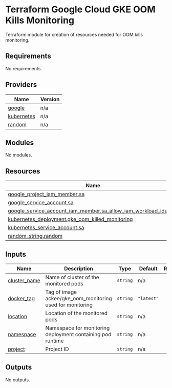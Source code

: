 # Terraform Google Cloud GKE OOM Kills Monitoring

Terraform module for creation of resources needed for OOM kills monitoring.

<!-- BEGINNING OF PRE-COMMIT-TERRAFORM DOCS HOOK -->
## Requirements

No requirements.

## Providers

| Name | Version |
|------|---------|
| <a name="provider_google"></a> [google](#provider\_google) | n/a |
| <a name="provider_kubernetes"></a> [kubernetes](#provider\_kubernetes) | n/a |
| <a name="provider_random"></a> [random](#provider\_random) | n/a |

## Modules

No modules.

## Resources

| Name | Type |
|------|------|
| [google_project_iam_member.sa](https://registry.terraform.io/providers/hashicorp/google/latest/docs/resources/project_iam_member) | resource |
| [google_service_account.sa](https://registry.terraform.io/providers/hashicorp/google/latest/docs/resources/service_account) | resource |
| [google_service_account_iam_member.sa_allow_iam_workload_identity](https://registry.terraform.io/providers/hashicorp/google/latest/docs/resources/service_account_iam_member) | resource |
| [kubernetes_deployment.gke_oom_killed_monitoring](https://registry.terraform.io/providers/hashicorp/kubernetes/latest/docs/resources/deployment) | resource |
| [kubernetes_service_account.sa](https://registry.terraform.io/providers/hashicorp/kubernetes/latest/docs/resources/service_account) | resource |
| [random_string.random](https://registry.terraform.io/providers/hashicorp/random/latest/docs/resources/string) | resource |

## Inputs

| Name | Description | Type | Default | Required |
|------|-------------|------|---------|:--------:|
| <a name="input_cluster_name"></a> [cluster\_name](#input\_cluster\_name) | Name of cluster of the monitored pods | `string` | n/a | yes |
| <a name="input_docker_tag"></a> [docker\_tag](#input\_docker\_tag) | Tag of image ackee/gke\_oom\_monitoring used for monitoring | `string` | `"latest"` | no |
| <a name="input_location"></a> [location](#input\_location) | Location of the monitored pods | `string` | n/a | yes |
| <a name="input_namespace"></a> [namespace](#input\_namespace) | Namespace for monitoring deployment containing pod runtime | `string` | n/a | yes |
| <a name="input_project"></a> [project](#input\_project) | Project ID | `string` | n/a | yes |

## Outputs

No outputs.
<!-- END OF PRE-COMMIT-TERRAFORM DOCS HOOK -->
